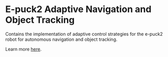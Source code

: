 # E-puck2 Adaptive Navigation and Object Tracking
Contains the implementation of adaptive control strategies for the e-puck2 robot for autonomous navigation and object tracking.

Learn more [here](https://mafazsyed.com/adaptive-control-strategies-for-e-puck2-robot-obstacle-avoidance-and-tracking/).
